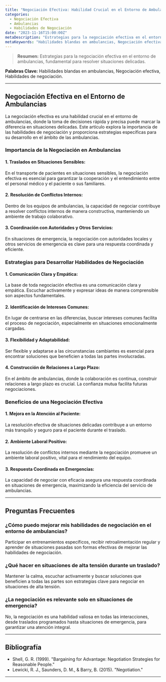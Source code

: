 ```yaml
---
title: "Negociación Efectiva: Habilidad Crucial en el Entorno de Ambulancias"
categories:
  - Negociación Efectiva
  - Ambulancias
  - Habilidades de Negociación
date: "2023-11-16T15:00:00Z"
metaDescription: "Estrategias para la negociación efectiva en el entorno de ambulancias, fundamental para resolver situaciones delicadas."
metaKeywords: "Habilidades blandas en ambulancias, Negociación efectiva, Habilidades de negociación"
---
```


> **Resumen:** Estrategias para la negociación efectiva en el entorno de ambulancias, fundamental para resolver situaciones delicadas.

**Palabras Clave:** Habilidades blandas en ambulancias, Negociación efectiva, Habilidades de negociación.

---

## Negociación Efectiva en el Entorno de Ambulancias

La negociación efectiva es una habilidad crucial en el entorno de ambulancias, donde la toma de decisiones rápida y precisa puede marcar la diferencia en situaciones delicadas. Este artículo explora la importancia de las habilidades de negociación y proporciona estrategias específicas para su desarrollo en el ámbito de las ambulancias.

### Importancia de la Negociación en Ambulancias

#### 1. **Traslados en Situaciones Sensibles:**
En el transporte de pacientes en situaciones sensibles, la negociación efectiva es esencial para garantizar la cooperación y el entendimiento entre el personal médico y el paciente o sus familiares.

#### 2. **Resolución de Conflictos Internos:**
Dentro de los equipos de ambulancias, la capacidad de negociar contribuye a resolver conflictos internos de manera constructiva, manteniendo un ambiente de trabajo colaborativo.

#### 3. **Coordinación con Autoridades y Otros Servicios:**
En situaciones de emergencia, la negociación con autoridades locales y otros servicios de emergencia es clave para una respuesta coordinada y eficiente.

### Estrategias para Desarrollar Habilidades de Negociación

#### 1. **Comunicación Clara y Empática:**
La base de toda negociación efectiva es una comunicación clara y empática. Escuchar activamente y expresar ideas de manera comprensible son aspectos fundamentales.

#### 2. **Identificación de Intereses Comunes:**
En lugar de centrarse en las diferencias, buscar intereses comunes facilita el proceso de negociación, especialmente en situaciones emocionalmente cargadas.

#### 3. **Flexibilidad y Adaptabilidad:**
Ser flexible y adaptarse a las circunstancias cambiantes es esencial para encontrar soluciones que beneficien a todas las partes involucradas.

#### 4. **Construcción de Relaciones a Largo Plazo:**
En el ámbito de ambulancias, donde la colaboración es continua, construir relaciones a largo plazo es crucial. La confianza mutua facilita futuras negociaciones.

### Beneficios de una Negociación Efectiva

#### 1. **Mejora en la Atención al Paciente:**
La resolución efectiva de situaciones delicadas contribuye a un entorno más tranquilo y seguro para el paciente durante el traslado.

#### 2. **Ambiente Laboral Positivo:**
La resolución de conflictos internos mediante la negociación promueve un ambiente laboral positivo, vital para el rendimiento del equipo.

#### 3. **Respuesta Coordinada en Emergencias:**
La capacidad de negociar con eficacia asegura una respuesta coordinada en situaciones de emergencia, maximizando la eficiencia del servicio de ambulancias.

---

## Preguntas Frecuentes

### ¿Cómo puedo mejorar mis habilidades de negociación en el entorno de ambulancias?
Participar en entrenamientos específicos, recibir retroalimentación regular y aprender de situaciones pasadas son formas efectivas de mejorar las habilidades de negociación.

### ¿Qué hacer en situaciones de alta tensión durante un traslado?
Mantener la calma, escuchar activamente y buscar soluciones que beneficien a todas las partes son estrategias clave para negociar en situaciones de alta tensión.

### ¿La negociación es relevante solo en situaciones de emergencia?
No, la negociación es una habilidad valiosa en todas las interacciones, desde traslados programados hasta situaciones de emergencia, para garantizar una atención integral.

---

## Bibliografía

- Shell, G. R. (1999). "Bargaining for Advantage: Negotiation Strategies for Reasonable People."
- Lewicki, R. J., Saunders, D. M., & Barry, B. (2015). "Negotiation."

---
